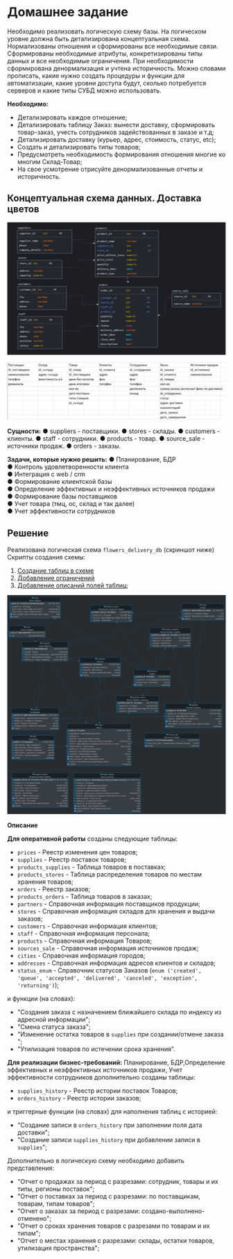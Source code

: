 # Домашнее задание

Необходимо реализовать логическую схему базы. 
На логическом уровне должна быть детализирована концептуальная схема. Нормализованы отношения и сформированы все необходимые связи. Сформированы необходимые атрибуты, конкретизированы типы данных и все необходимые ограничения. При необходимости сформирована денормализация и учтена историчность. Можно словами прописать, какие нужно создать процедуры и функции для автоматизации, какие уровни доступа будут, сколько потребуется серверов и какие типы СУБД можно использовать.

**Необходимо:**
- Детализировать каждое отношение;
- Детализировать таблицу Заказ: вынести доставку, сформировать товар-заказ, учесть сотрудников задействованных в заказе и т.д;
- Детализировать доставку (курьер, адрес, стоимость, статус, etc);
- Создать и детализировать типы товаров;
- Предусмотреть необходимость формирования отношения многие ко многим Склад-Товар;
- На свое усмотрение отрисуйте денормализованные отчеты и историчность.

## **Концептуальная схема данных. Доставка цветов**

![](assets/data-schema-scr-159.png)

![](assets/data-schema-desc.png)

**Сущности:**
●	suppliers - поставщики. 
●	stores - склады. 
●	customers - клиенты.
●	staff - сотрудники.
●	products - товар. 
●	source_sale - источники продаж.
●	orders - заказы.

**Задачи, которые нужно решить:**
●	Планирование, БДР      
●	Контроль удовлетворенности клиента      
●	Интеграция с web / crm      
●	Формирование клиентской базы      
●	Определение эффективных и неэффективных источников продажи  
●	Формирование базы поставщиков      
●	Учет товара (тмц, ос, склад и так далее)      
●	Учет эффективности сотрудников 

## **Решение**

Реализована логическая схема `flowers_delivery_db` (скриншот ниже)
Скрипты создания схемы: 
1. [Создание таблиц в схеме](part4.sql)
2. [Добавление ограничений](part4-constraints.sql)
3. [Добавление описаний полей таблиц](part4-comments.sql);

![](assets/part4-erd.png)

**Описание**

**Для оперативной работы** созданы следующие таблицы: 

- `prices` - Реестр изменения цен товаров;
- `supplies` - Реестр поставок товаров;
- `products_supplies` - Таблица товаров в поставках;
- `products_stores` - Таблица распределения товаров по местам хранения товаров;
- `orders` - Реестр заказов;
- `products_orders` - Таблица товаров в заказах;
- `partners` - Справочная информация поставщиков продукции;
- `stores` - Справочная информация  складов для хранения и выдачи заказов;
- `customers` - Справочная информация  клиентов;
- `staff` - Справочная информация  персонала;
- `products` - Справочная информация  Товаров;
- `sources_sale` - Справочная информация источников продаж;
- `cities` - Справочная информация  городов;
- `addresses` - Справочная информация  адресов клиентов и складов;
- `status_enum` - Справочник статусов Заказов (`enum ('created', 'queue', 'accepted', 'delivered', 'canceled', 'exception', 'returning')`);

и функции (на словах):
- "Создания заказа с назначением ближайшего склада по индексу из адресной информации";
- "Смена статуса заказа";
- "Изменение остатка товаров в `supplies` при создании/отмене заказа ";
- "Утилизация товаров по истечении срока хранения".

**Для реализации бизнес-требований:** Планирование, БДР,Определение эффективных и неэффективных источников продажи, Учет эффективности сотрудников дополнительно созданы таблицы:

- `supplies_history` - Реестр истории поставок Товаров;
- `orders_history` - Реестр истории заказов;

и триггерные функции (на словах) для наполнения таблиц с историей:
- "Создание записи в `orders_history` при заполнении поля дата доставки";
- "Создание записи `supplies_history` при добавлении записи в `supplies`";

Дополнительно в логическую схему необходимо добавить представления:

- "Отчет о продажах за период с разрезами: сотрудник, товары и их типы, регионы поставок";
- "Отчет о поставках за период с разрезами: по поставщикам, товарам, типам товаров";
- "Отчет о заказах за период с разрезами: создано-выполнено-отменено";
- "Отчет о сроках хранения товаров с разрезами по товарам и их типам";
- "Отчет о местах хранения с разрезами: склады, остатки товаров, утилизация пространства";


